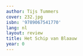 ```yaml
---
author: Tijs Tummers
cover: 232.jpg
isbn: '9789067541770'
lang: nl
layout: review
title: Het Schip van Blaauw
year: 0
---
```



